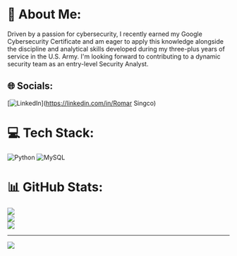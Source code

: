 # 💫 About Me:
Driven by a passion for cybersecurity, I recently earned my Google Cybersecurity Certificate and am eager to apply this knowledge alongside the discipline and analytical skills developed during my three-plus years of service in the U.S. Army. I'm looking forward to contributing to a dynamic security team as an entry-level Security Analyst.


## 🌐 Socials:
[![LinkedIn](https://img.shields.io/badge/LinkedIn-%230077B5.svg?logo=linkedin&logoColor=white)](https://linkedin.com/in/Romar Singco) 

# 💻 Tech Stack:
![Python](https://img.shields.io/badge/python-3670A0?style=for-the-badge&logo=python&logoColor=ffdd54) ![MySQL](https://img.shields.io/badge/mysql-4479A1.svg?style=for-the-badge&logo=mysql&logoColor=white)
# 📊 GitHub Stats:
![](https://github-readme-stats.vercel.app/api?username=Haisee1&theme=tokyonight&hide_border=false&include_all_commits=false&count_private=false)<br/>
![](https://nirzak-streak-stats.vercel.app/?user=Haisee1&theme=tokyonight&hide_border=false)<br/>
![](https://github-readme-stats.vercel.app/api/top-langs/?username=Haisee1&theme=tokyonight&hide_border=false&include_all_commits=false&count_private=false&layout=compact)

---
[![](https://visitcount.itsvg.in/api?id=Haisee1&icon=0&color=0)](https://visitcount.itsvg.in)

<!-- Proudly created with GPRM ( https://gprm.itsvg.in ) -->
